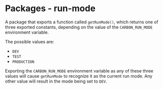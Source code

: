 # Packages - run-mode

A package that exports a function called `getRunMode()`, which returns one of three exported
constants, depending on the value of the `CARBON_RUN_MODE` environment variable.

The possible values are:

- `DEV`
- `TEST`
- `PRODUCTION`

Exporting the `CARBON_RUN_MODE` environment variable as any of these three values will cause
`getRunMode` to recognize it as the current run mode. Any other value will result in the mode being
set to `DEV`.
